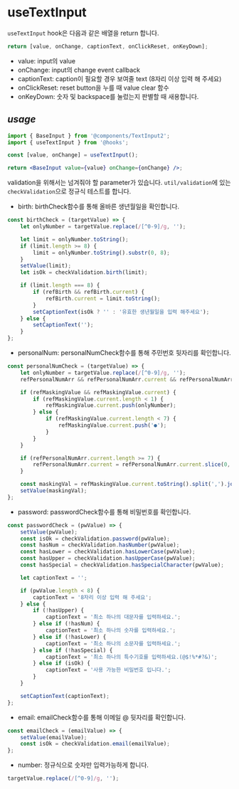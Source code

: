 # useTextInput

`useTextInput` hook은 다음과 같은 배열을 return 합니다.

```jsx
return [value, onChange, captionText, onClickReset, onKeyDown];
```

-   value: input의 value
-   onChange: input의 change event callback
-   captionText: caption이 필요할 경우 보여줄 text (8자리 이상 입력 해 주세요)
-   onClickReset: reset button을 누를 때 value clear 함수
-   onKeyDown: 숫자 및 backspace를 눌렀는지 판별할 때 새용합니다.

## _usage_

```jsx
import { BaseInput } from '@components/TextInput2';
import { useTextInput } from '@hooks';

const [value, onChange] = useTextInput();

return <BaseInput value={value} onChange={onChange} />;
```

validation을 위해서는 넘겨줘야 할 parameter가 있습니다.
`util/validation`에 있는 `checkValidation`으로 정규식 테스트를 합니다.

-   birth: birthCheck함수를 통해 올바른 생년월일을 확인합니다.

```jsx
const birthCheck = (targetValue) => {
    let onlyNumber = targetValue.replace(/[^0-9]/g, '');

    let limit = onlyNumber.toString();
    if (limit.length >= 8) {
        limit = onlyNumber.toString().substr(0, 8);
    }
    setValue(limit);
    let isOk = checkValidation.birth(limit);

    if (limit.length === 8) {
        if (refBirth && refBirth.current) {
            refBirth.current = limit.toString();
        }
        setCaptionText(isOk ? '' : '유효한 생년월일을 입력 해주세요');
    } else {
        setCaptionText('');
    }
};
```

-   personalNum: personalNumCheck함수를 통해 주민번호 뒷자리를 확인합니다.

```jsx
const personalNumCheck = (targetValue) => {
    let onlyNumber = targetValue.replace(/[^0-9]/g, '');
    refPersonalNumArr && refPersonalNumArr.current && refPersonalNumArr.current.push(onlyNumber);

    if (refMaskingValue && refMaskingValue.current) {
        if (refMaskingValue.current.length < 1) {
            refMaskingValue.current.push(onlyNumber);
        } else {
            if (refMaskingValue.current.length < 7) {
                refMaskingValue.current.push('●');
            }
        }
    }

    if (refPersonalNumArr.current.length >= 7) {
        refPersonalNumArr.current = refPersonalNumArr.current.slice(0, 7);
    }

    const maskingVal = refMaskingValue.current.toString().split(',').join('').trim();
    setValue(maskingVal);
};
```

-   password: passwordCheck함수를 통해 비밀번호를 확인합니다.

```jsx
const passwordCheck = (pwValue) => {
    setValue(pwValue);
    const isOk = checkValidation.password(pwValue);
    const hasNum = checkValidation.hasNumber(pwValue);
    const hasLower = checkValidation.hasLowerCase(pwValue);
    const hasUpper = checkValidation.hasUpperCase(pwValue);
    const hasSpecial = checkValidation.hasSpecialCharacter(pwValue);

    let captionText = '';

    if (pwValue.length < 8) {
        captionText = '8자리 이상 입력 해 주세요';
    } else {
        if (!hasUpper) {
            captionText = '최소 하나의 대문자를 입력하세요.';
        } else if (!hasNum) {
            captionText = '최소 하나의 숫자를 입력하세요.';
        } else if (!hasLower) {
            captionText = '최소 하나의 소문자를 입력하세요.';
        } else if (!hasSpecial) {
            captionText = '최소 하나의 특수기호를 입력하세요.(@$!%*#?&)';
        } else if (isOk) {
            captionText = '사용 가능한 비밀번호 입니다.';
        }
    }

    setCaptionText(captionText);
};
```

-   email: emailCheck함수를 통해 이메일 @ 뒷자리를 확인합니다.

```jsx
const emailCheck = (emailValue) => {
    setValue(emailValue);
    const isOk = checkValidation.email(emailValue);
};
```

-   number: 정규식으로 숫자만 입력가능하게 합니다.

```jsx
targetValue.replace(/[^0-9]/g, '');
```
